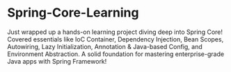 # Spring-Core-Learning
Just wrapped up a hands-on learning project diving deep into Spring Core! Covered essentials like IoC Container, Dependency Injection, Bean Scopes, Autowiring, Lazy Initialization, Annotation &amp; Java-based Config, and Environment Abstraction. A solid foundation for mastering enterprise-grade Java apps with Spring Framework!
